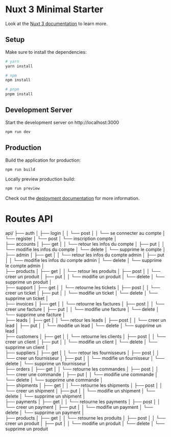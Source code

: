 # Nuxt 3 Minimal Starter

Look at the [Nuxt 3 documentation](https://nuxt.com/docs/getting-started/introduction) to learn more.

## Setup

Make sure to install the dependencies:

```bash
# yarn
yarn install

# npm
npm install

# pnpm
pnpm install
```

## Development Server

Start the development server on http://localhost:3000

```bash
npm run dev
```

## Production

Build the application for production:

```bash
npm run build
```

Locally preview production build:

```bash
npm run preview
```

Check out the [deployment documentation](https://nuxt.com/docs/getting-started/deployment) for more information.




# Routes API

api/
├── auth
│   ├── login
│   │   └── post
│   │       └── se connecter au compte
│   └── register
│       └── post
│           └── inscription compte
│  
├── accounts
│   ├── get
│   │   └── retour les infos du compte
│   ├── put
│   │   └── modifie les infos du compte
│   └── delete
│       └── supprime le compte
│ 
├── admin
│   ├── get
│   │   └── retour les infos du compte admin
│   ├── put
│   │   └── modifie les infos du compte admin
│   └── delete
│       └── supprime le compte admin
│  
├── products
│   ├── get
│   │   └── retour les produits
│   ├── post
│   │   └── creer un produit
│   ├── put
│   │   └── modifie un produit
│   └── delete
│       └── supprime un produit
│  
├── support
│   ├── get
│   │   └── retourne les tickets
│   ├── post
│   │   └── creer un ticket
│   ├── put
│   │   └── modifie un ticket
│   └── delete
│       └── supprime un ticket
│  
├── invoices
│   ├── get
│   │   └── retourne les factures
│   ├── post
│   │   └── creer une facture
│   ├── put
│   │   └── modifie une facture
│   └── delete
│       └── supprime une facture
│  
├── leads
│   ├── get
│   │   └── retour les leads
│   ├── post
│   │   └── creer un lead
│   ├── put
│   │   └── modifie un lead
│   └── delete
│       └── supprime un lead
│  
├── customers
│   ├── get
│   │   └── retourne les clients
│   ├── post
│   │   └── creer un client
│   ├── put
│   │   └── modifie un client
│   └── delete
│       └── supprime un client
│  
├── suppliers
│   ├── get
│   │   └── retour les fournisseurs
│   ├── post
│   │   └── creer un fournisseur
│   ├── put
│   │   └── modifie un fournisseur
│   └── delete
│       └── supprime un fournisseur
│  
├── orders
│   ├── get
│   │   └── retourne les commandes
│   ├── post
│   │   └── creer une commande
│   ├── put
│   │   └── modifie une commande
│   └── delete
│       └── supprime une commande
│  
├── shipments
│   ├── get
│   │   └── retourne les shipments
│   ├── post
│   │   └── creer un shipment
│   ├── put
│   │   └── modifie un shipment
│   └── delete
│       └── supprime un shipment
│  
├── payments
│   ├── get
│   │   └── retourne les payments
│   ├── post
│   │   └── creer un payment
│   ├── put
│   │   └── modifie un payment
│   └── delete
│       └── supprime un payment
│  
├── products
│   ├── get
│   │   └── retourne les produits
│   ├── post
│   │   └── creer un produit
│   ├── put
│   │   └── modifie un produit
│   └── delete
│       └── supprime un produit
